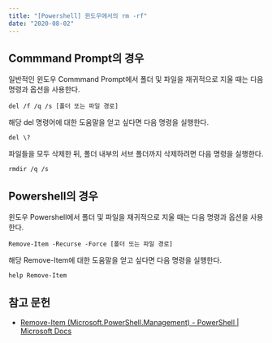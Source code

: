 ```yaml
---
title: "[Powershell] 윈도우에서의 rm -rf"
date: "2020-08-02"
---
```


## Commmand Prompt의 경우

일반적인 윈도우 Commmand Prompt에서 폴더 및 파일을 재귀적으로 지울 때는 다음 명령과 옵션을 사용한다.

```
del /f /q /s [폴더 또는 파일 경로]
```

해당 del 명령어에 대한 도움말을 얻고 싶다면 다음 명령을 실행한다.

```
del \?
```

파일들을 모두 삭제한 뒤, 폴더 내부의 서브 폴더까지 삭제하려면 다음 명령을 실행한다.

```
rmdir /q /s
```

## Powershell의 경우

윈도우 Powershell에서 폴더 및 파일을 재귀적으로 지울 때는 다음 명령과 옵션을 사용한다.

```
Remove-Item -Recurse -Force [폴더 또는 파일 경로]
```

해당 Remove-Item에 대한 도움말을 얻고 싶다면 다음 명령을 실행한다.

```
help Remove-Item
```

## 참고 문헌

- [Remove-Item (Microsoft.PowerShell.Management) - PowerShell | Microsoft Docs](https://docs.microsoft.com/en-us/powershell/module/microsoft.powershell.management/remove-item?view=powershell-7)
